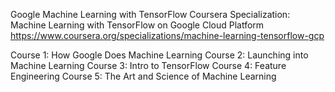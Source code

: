Google Machine Learning with TensorFlow
Coursera Specialization: Machine Learning with TensorFlow on Google Cloud Platform https://www.coursera.org/specializations/machine-learning-tensorflow-gcp

Course 1: How Google Does Machine Learning
Course 2: Launching into Machine Learning
Course 3: Intro to TensorFlow
Course 4: Feature Engineering
Course 5: The Art and Science of Machine Learning
